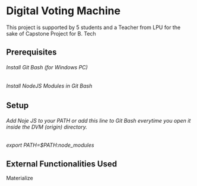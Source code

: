 # Digital Voting Machine
This project is supported by 5 students and a Teacher from LPU for the sake of Capstone Project for B. Tech

## Prerequisites
###### Install Git Bash (for Windows PC)
###### Install NodeJS Modules in Git Bash

## Setup
###### Add Noje JS to your PATH or add this line to Git Bash everytime you open it inside the DVM (origin) directory.
<i>export PATH=$PATH:node_modules</i>


## External Functionalities Used
Materialize
